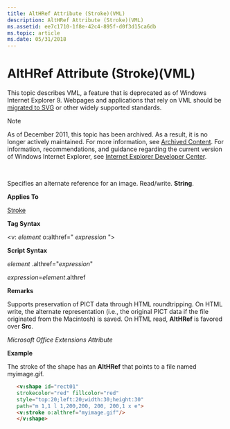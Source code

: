 ```yaml
---
title: AltHRef Attribute (Stroke)(VML)
description: AltHRef Attribute (Stroke)(VML)
ms.assetid: ee7c1710-1f8e-42c4-895f-d0f3d15ca6db
ms.topic: article
ms.date: 05/31/2018
---
```


# AltHRef Attribute (Stroke)(VML)

This topic describes VML, a feature that is deprecated as of Windows Internet Explorer 9. Webpages and applications that rely on VML should be [migrated to SVG](https://go.microsoft.com/fwlink/p/?LinkID=236964) or other widely supported standards.

> [!Note]  
> As of December 2011, this topic has been archived. As a result, it is no longer actively maintained. For more information, see [Archived Content](https://docs.microsoft.com/previous-versions/windows/internet-explorer/ie-developer/). For information, recommendations, and guidance regarding the current version of Windows Internet Explorer, see [Internet Explorer Developer Center](https://go.microsoft.com/fwlink/p/?linkid=204313).

 

Specifies an alternate reference for an image. Read/write. **String**.

**Applies To**

[Stroke](msdn-online-vml-stroke-element.md)

**Tag Syntax**

<v: *element* o:althref=" *expression* ">

**Script Syntax**

*element* .althref="*expression*"

*expression*=*element*.althref

**Remarks**

Supports preservation of PICT data through HTML roundtripping. On HTML write, the alternate representation (i.e., the original PICT data if the file originated from the Macintosh) is saved. On HTML read, **AltHRef** is favored over **Src**.

*Microsoft Office Extensions Attribute*

**Example**

The stroke of the shape has an **AltHRef** that points to a file named myimage.gif.


```HTML
   <v:shape id="rect01"
   strokecolor="red" fillcolor="red"
   style="top:20;left:20;width:30;height:30"
   path="m 1,1 l 1,200,200, 200, 200,1 x e">
   <v:stroke o:althref="myimage.gif"/>
   </v:shape>
```



 

 




